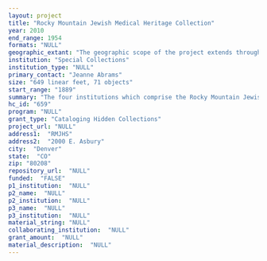 ```yaml
--- 
layout: project 
title: "Rocky Mountain Jewish Medical Heritage Collection"
year: 2010
end_range: 1954
formats: "NULL"
geographic_extant: "The geographic scope of the project extends throughout the United States. Patients as well as financial support came from all regions of the country."
institution: "Special Collections"
institution_type: "NULL"
primary_contact: "Jeanne Abrams"
size: "649 linear feet, 71 objects"
start_range: "1889"
summary: "The four institutions which comprise the Rocky Mountain Jewish Medical Collection (National Jewish Hospital for Consumptives (NJH), the Jewish Consumptives' Relief Society (JCRS), the National Asthma Center (formerly the Denver Sheltering Home for Jewish Children) and the Ex-Patient's Home), reflect the medical history of tuberculosis treatment in the United States as well as the central role the Jewish community played in social welfare and philanthropy. Although they were all located in Denver, Colorado, patients and supporters of the four institutions hailed from all areas of the United States. Tuberculosis was the leading cause of death in the United States in the late nineteenth and early twentieth centuries. Each collection separately reflects the pivotal and unique role the Colorado Jewish community played in the national tuberculosis crusade of the twentieth century. Together, the four collections are a rare and rich treasure which reflect the diverse history of immigration, ethnicity, and medicine in America."
hc_id: "659"
program: "NULL"
grant_type: "Cataloging Hidden Collections"
project_url: "NULL"
address1:  "RMJHS"
address2:  "2000 E. Asbury"
city:  "Denver"
state:  "CO"
zip: "80208"
repository_url:  "NULL"
funded:  "FALSE"
p1_institution:  "NULL"
p2_name:  "NULL"
p2_institution:  "NULL"
p3_name:  "NULL"
p3_institution:  "NULL"
material_string: "NULL"
collaborating_institution:  "NULL"
grant_amount:  "NULL"
material_description:  "NULL"
---
```

